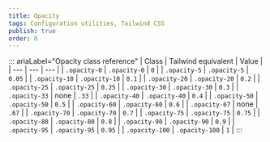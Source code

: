 ```yaml
---
title: Opacity 
tags: Configuration utilities, Tailwind CSS
publish: true
order: 0
---
```




::: ariaLabel="Opacity class reference"
| Class | Tailwind equivalent | Value |
| --- | --- | --- |
| `.opacity-0` | `.opacity-0` | `0` |
| `.opacity-5` | `.opacity-5` | `0.05` |
| `.opacity-10` | `.opacity-10` | `0.1` |
| `.opacity-20` | `.opacity-20` | `0.2` |
| `.opacity-25` | `.opacity-25` | `0.25` |
| `.opacity-30` | `.opacity-30` | `0.3` |
| `.opacity-33` | none | `.33` |
| `.opacity-40` | `.opacity-40` | `0.4` |
| `.opacity-50` | `.opacity-50` | `0.5` |
| `.opacity-60` | `.opacity-60` | `0.6` |
| `.opacity-67` | none | `.67` |
| `.opacity-70` | `.opacity-70` | `0.7` |
| `.opacity-75` | `.opacity-75` | `0.75` |
| `.opacity-80` | `.opacity-80` | `0.8` |
| `.opacity-90` | `.opacity-90` | `0.9` |
| `.opacity-95` | `.opacity-95` | `0.95` |
| `.opacity-100` | `.opacity-100` | `1` |
:::

